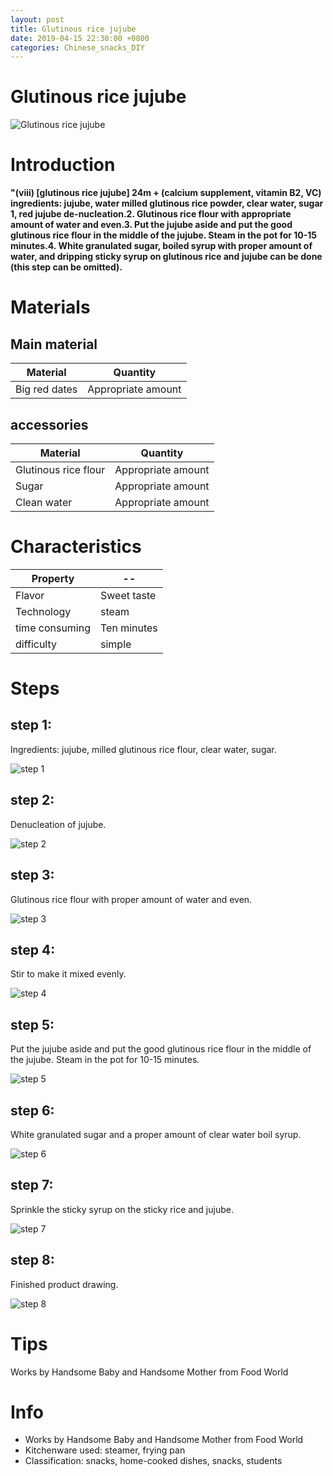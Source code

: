 ```yaml
---
layout: post
title: Glutinous rice jujube
date: 2019-04-15 22:30:00 +0800
categories: Chinese_snacks_DIY
---
```


# Glutinous rice jujube

![Glutinous rice jujube]({{site.baseurl}}/img/427578/427578.jpg)

# Introduction

**"(viii) [glutinous rice jujube] 24m + (calcium supplement, vitamin B2, VC) ingredients: jujube, water milled glutinous rice powder, clear water, sugar 1, red jujube de-nucleation.2. Glutinous rice flour with appropriate amount of water and even.3. Put the jujube aside and put the good glutinous rice flour in the middle of the jujube. Steam in the pot for 10-15 minutes.4. White granulated sugar, boiled syrup with proper amount of water, and dripping sticky syrup on glutinous rice and jujube can be done (this step can be omitted).**

# Materials


## Main material

Material|Quantity
--|--
Big red dates|Appropriate amount

## accessories

Material|Quantity
--|--
Glutinous rice flour|Appropriate amount
Sugar|Appropriate amount
Clean water|Appropriate amount

# Characteristics

Property|--
--|--
Flavor|Sweet taste
Technology|steam
time consuming|Ten minutes
difficulty|simple

# Steps

## step 1:

Ingredients: jujube, milled glutinous rice flour, clear water, sugar.

![step 1]({{site.baseurl}}/img/427578/1.jpg)

## step 2:

Denucleation of jujube.

![step 2]({{site.baseurl}}/img/427578/2.jpg)

## step 3:

Glutinous rice flour with proper amount of water and even.

![step 3]({{site.baseurl}}/img/427578/3.jpg)

## step 4:

Stir to make it mixed evenly.

![step 4]({{site.baseurl}}/img/427578/4.jpg)

## step 5:

Put the jujube aside and put the good glutinous rice flour in the middle of the jujube. Steam in the pot for 10-15 minutes.

![step 5]({{site.baseurl}}/img/427578/5.jpg)

## step 6:

White granulated sugar and a proper amount of clear water boil syrup.

![step 6]({{site.baseurl}}/img/427578/6.jpg)

## step 7:

Sprinkle the sticky syrup on the sticky rice and jujube.

![step 7]({{site.baseurl}}/img/427578/7.jpg)

## step 8:

Finished product drawing.

![step 8]({{site.baseurl}}/img/427578/8.jpg)

# Tips

Works by Handsome Baby and Handsome Mother from Food World

# Info

- Works by Handsome Baby and Handsome Mother from Food World
- Kitchenware used: steamer, frying pan
- Classification: snacks, home-cooked dishes, snacks, students